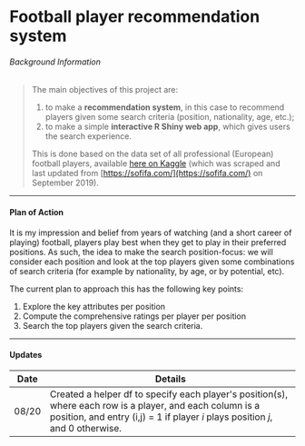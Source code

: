 # Football player recommendation system


###### Background Information

> The main objectives of this project are:
>
> 1.  to make a __recommendation system__, in this case to recommend players given some search criteria (position, nationality, age, etc.);
> 2.  to make a simple __interactive R Shiny web app__, which gives users the search experience.
>
> This is done based on the data set of all professional (European) football players, available [here on Kaggle](https://www.kaggle.com/stefanoleone992/fifa-20-complete-player-dataset) (which was scraped and last updated from [https://sofifa.com/](https://sofifa.com/) on September 2019).

***

#### Plan of Action

It is my impression and belief from years of watching (and a short career of playing) football, players play best when they get to play in their preferred positions. As such, the idea to make the search position-focus: we will consider each position and look at the top players given some combinations of search criteria (for example by nationality, by age, or by potential, etc).

The current plan to approach this has the following key points:

1.  Explore the key attributes per position
2.  Compute the comprehensive ratings per player per position
3.  Search the top players given the search criteria.

***

#### Updates

| Date        | Details       |
| ----------- | ------------- |
| 08/20       | Created a helper df to specify each player's position(s), where each row is a player, and each column is a position, and entry (i,j) = 1 if player *i* plays position *j*, and 0 otherwise. |







